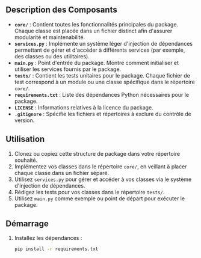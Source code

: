 ## Description des Composants

- **`core/`** : Contient toutes les fonctionnalités principales du package. Chaque classe est placée dans un fichier distinct afin d'assurer modularité et maintenabilité.  
- **`services.py`** : Implémente un système léger d'injection de dépendances permettant de gérer et d'accéder à différents services (par exemple, des classes ou des utilitaires).  
- **`main.py`** : Point d'entrée du package. Montre comment initialiser et utiliser les services fournis par le package.  
- **`tests/`** : Contient les tests unitaires pour le package. Chaque fichier de test correspond à un module ou une classe spécifique dans le répertoire `core/`.  
- **`requirements.txt`** : Liste des dépendances Python nécessaires pour le package.  
- **`LICENSE`** : Informations relatives à la licence du package.  
- **`.gitignore`** : Spécifie les fichiers et répertoires à exclure du contrôle de version.  

## Utilisation

1. Clonez ou copiez cette structure de package dans votre répertoire souhaité.  
2. Implémentez vos classes dans le répertoire `core/`, en veillant à placer chaque classe dans un fichier séparé.  
3. Utilisez `services.py` pour gérer et accéder à vos classes via le système d'injection de dépendances.  
4. Rédigez les tests pour vos classes dans le répertoire `tests/`.  
5. Utilisez `main.py` comme exemple ou point de départ pour exécuter le package.  

## Démarrage

1. Installez les dépendances :  
   ```bash
   pip install -r requirements.txt
   ```